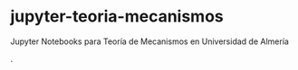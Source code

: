 # jupyter-teoria-mecanismos
Jupyter Notebooks para Teoría de Mecanismos en Universidad de Almería


.
